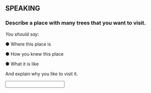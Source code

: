 ## **SPEAKING**

### **Describe a place with many trees that you want to visit.**

_You should say:_

●   Where this place is

●   How you knew this place

●   What it is like

And explain why you like to visit it.

<input class="textarea" data-id="1">
